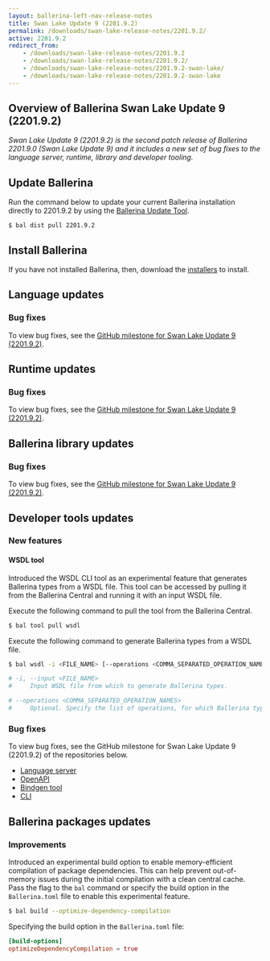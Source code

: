 ```yaml
---
layout: ballerina-left-nav-release-notes
title: Swan Lake Update 9 (2201.9.2) 
permalink: /downloads/swan-lake-release-notes/2201.9.2/
active: 2201.9.2
redirect_from: 
    - /downloads/swan-lake-release-notes/2201.9.2
    - /downloads/swan-lake-release-notes/2201.9.2/
    - /downloads/swan-lake-release-notes/2201.9.2-swan-lake/
    - /downloads/swan-lake-release-notes/2201.9.2-swan-lake
---
```


## Overview of Ballerina Swan Lake Update 9 (2201.9.2)

<em>Swan Lake Update 9 (2201.9.2) is the second patch release of Ballerina 2201.9.0 (Swan Lake Update 9) and it includes a new set of bug fixes to the language server, runtime, library and developer tooling.</em>

## Update Ballerina

Run the command below to update your current Ballerina installation directly to 2201.9.2 by using the [Ballerina Update Tool](/learn/update-tool/).

```
$ bal dist pull 2201.9.2
```

## Install Ballerina

If you have not installed Ballerina, then, download the [installers](/downloads/#swanlake) to install.

<!-- ADD ONLY THE APPLICABLE SECTIONS FROM THE BELOW -->

## Language updates

### Bug fixes

To view bug fixes, see the [GitHub milestone for Swan Lake Update 9 (2201.9.2)](https://github.com/ballerina-platform/ballerina-lang/issues?q=is%3Aissue+label%3AType%2FBug+is%3Aclosed+milestone%3A2201.9.2).

## Runtime updates

### Bug fixes

To view bug fixes, see the [GitHub milestone for Swan Lake Update 9 (2201.9.2)](https://github.com/ballerina-platform/ballerina-lang/issues?q=is%3Aissue+milestone%3A2201.9.2+label%3ATeam%2FjBallerina+label%3AType%2FBug+is%3Aclosed).

## Ballerina library updates

### Bug fixes

To view bug fixes, see the [GitHub milestone for Swan Lake Update 9 (2201.9.2)](https://github.com/ballerina-platform/ballerina-library/issues?q=is%3Aissue+label%3AType%2FBug+is%3Aclosed+milestone%3A2201.9.2).

## Developer tools updates

### New features

#### WSDL tool

Introduced the WSDL CLI tool as an experimental feature that generates Ballerina types from a WSDL file. This tool can be accessed by pulling it from the Ballerina Central and running it with an input WSDL file.

Execute the following command to pull the tool from the Ballerina Central.

```bash
$ bal tool pull wsdl
```

Execute the following command to generate Ballerina types from a WSDL file.

```bash
$ bal wsdl -i <FILE_NAME> [--operations <COMMA_SEPARATED_OPERATION_NAMES>]

# -i, --input <FILE_NAME>
#     Input WSDL file from which to generate Ballerina types.

# --operations <COMMA_SEPARATED_OPERATION_NAMES>
#     Optional. Specify the list of operations, for which Ballerina types need to be generated.
```

### Bug fixes

To view bug fixes, see the GitHub milestone for Swan Lake Update 9 (2201.9.2) of the repositories below.

- [Language server](https://github.com/ballerina-platform/ballerina-lang/issues?q=is%3Aissue+label%3ATeam%2FLanguageServer+milestone%3A2201.9.2+is%3Aclosed+label%3AType%2FBug+)
- [OpenAPI](https://github.com/ballerina-platform/ballerina-library/issues?q=label%3Amodule%2Fopenapi-tools+milestone%3A2201.9.2+is%3Aclosed)
- [Bindgen tool](https://github.com/ballerina-platform/ballerina-lang/issues?q=is%3Aissue+label%3AArea%2FBindgen+milestone%3A2201.9.2+is%3Aclosed)
- [CLI](https://github.com/ballerina-platform/ballerina-lang/issues?q=is%3Aissue+milestone%3A2201.9.2+is%3Aclosed+label%3AType%2FBug+label%3AArea%2FCLI-BuildTools)

## Ballerina packages updates

### Improvements

Introduced an experimental build option to enable memory-efficient compilation of package dependencies. This can help prevent out-of-memory issues during the initial compilation with a clean central cache. Pass the flag to the `bal` command or specify the build option in the `Ballerina.toml` file to enable this experimental feature.

```bash
$ bal build --optimize-dependency-compilation
```

Specifying the build option in the `Ballerina.toml` file:

```toml
[build-options]
optimizeDependencyCompilation = true
```
